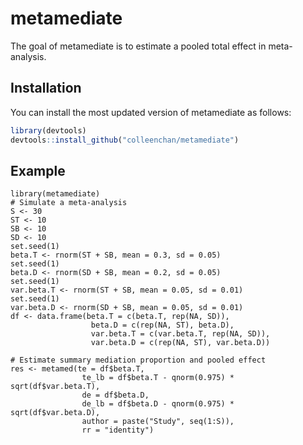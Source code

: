 
<!-- README.md is generated from README.Rmd. Please edit that file -->

# metamediate

<!-- badges: start -->
<!-- badges: end -->

The goal of metamediate is to estimate a pooled total effect in
meta-analysis.

## Installation

You can install the most updated version of metamediate as follows:

``` r
library(devtools)
devtools::install_github("colleenchan/metamediate")
```

## Example

    library(metamediate)
    # Simulate a meta-analysis
    S <- 30
    ST <- 10
    SB <- 10
    SD <- 10
    set.seed(1)
    beta.T <- rnorm(ST + SB, mean = 0.3, sd = 0.05)
    set.seed(1)
    beta.D <- rnorm(SD + SB, mean = 0.2, sd = 0.05)
    set.seed(1)
    var.beta.T <- rnorm(ST + SB, mean = 0.05, sd = 0.01)
    set.seed(1)
    var.beta.D <- rnorm(SD + SB, mean = 0.05, sd = 0.01)
    df <- data.frame(beta.T = c(beta.T, rep(NA, SD)),
                      beta.D = c(rep(NA, ST), beta.D),
                      var.beta.T = c(var.beta.T, rep(NA, SD)),
                      var.beta.D = c(rep(NA, ST), var.beta.D))
                      
    # Estimate summary mediation proportion and pooled effect
    res <- metamed(te = df$beta.T,
                    te_lb = df$beta.T - qnorm(0.975) * sqrt(df$var.beta.T),
                    de = df$beta.D,
                    de_lb = df$beta.D - qnorm(0.975) * sqrt(df$var.beta.D),
                    author = paste("Study", seq(1:S)),
                    rr = "identity")
